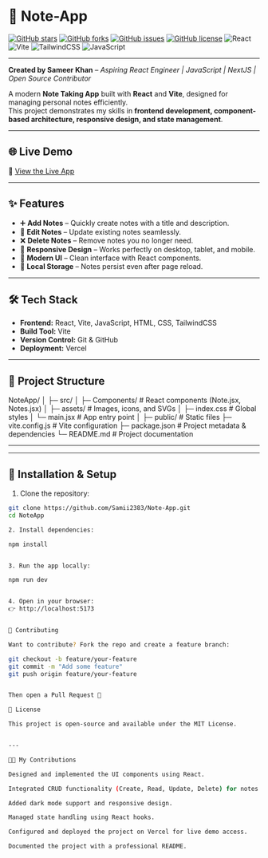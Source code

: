 # 📒 Note-App  

[![GitHub stars](https://img.shields.io/github/stars/Samii2383/Note-App?style=social)](https://github.com/Samii2383/Note-App/stargazers)
[![GitHub forks](https://img.shields.io/github/forks/Samii2383/Note-App?style=social)](https://github.com/Samii2383/Note-App/network/members)
[![GitHub issues](https://img.shields.io/github/issues/Samii2383/Note-App)](https://github.com/Samii2383/Note-App/issues)
[![GitHub license](https://img.shields.io/github/license/Samii2383/Note-App)](./LICENSE)
![React](https://img.shields.io/badge/React-20232A?style=for-the-badge&logo=react&logoColor=61DAFB)
![Vite](https://img.shields.io/badge/Vite-646CFF?style=for-the-badge&logo=vite&logoColor=FFD62E)
![TailwindCSS](https://img.shields.io/badge/TailwindCSS-38B2AC?style=for-the-badge&logo=tailwind-css&logoColor=white)
![JavaScript](https://img.shields.io/badge/JavaScript-F7DF1E?style=for-the-badge&logo=javascript&logoColor=black)

---

**Created by Sameer Khan** – *Aspiring React Engineer | JavaScript | NextJS | Open Source Contributor*  

A modern **Note Taking App** built with **React** and **Vite**, designed for managing personal notes efficiently.  
This project demonstrates my skills in **frontend development, component-based architecture, responsive design, and state management**.  

---

## 🌐 Live Demo  
🔗 [View the Live App](https://yes-bp8asb4ye-sameerkhan47149-8480s-projects.vercel.app)  

---

## ✨ Features
- ➕ **Add Notes** – Quickly create notes with a title and description.  
- 📝 **Edit Notes** – Update existing notes seamlessly.  
- ❌ **Delete Notes** – Remove notes you no longer need.  
- 📱 **Responsive Design** – Works perfectly on desktop, tablet, and mobile.  
- 🎨 **Modern UI** – Clean interface with React components.  
- 💾 **Local Storage** – Notes persist even after page reload.  

---

## 🛠 Tech Stack
- **Frontend:** React, Vite, JavaScript, HTML, CSS, TailwindCSS  
- **Build Tool:** Vite  
- **Version Control:** Git & GitHub  
- **Deployment:** Vercel  


---

## 📂 Project Structure
NoteApp/
│
├─ src/
│ ├─ Components/ # React components (Note.jsx, Notes.jsx)
│ ├─ assets/ # Images, icons, and SVGs
│ ├─ index.css # Global styles
│ └─ main.jsx # App entry point
│
├─ public/ # Static files
├─ vite.config.js # Vite configuration
├─ package.json # Project metadata & dependencies
└─ README.md # Project documentation

---


---

## 🚀 Installation & Setup

1. Clone the repository:
```bash
git clone https://github.com/Samii2383/Note-App.git
cd NoteApp

2. Install dependencies:

npm install


3. Run the app locally:

npm run dev


4. Open in your browser:
👉 http://localhost:5173


🤝 Contributing

Want to contribute? Fork the repo and create a feature branch:

git checkout -b feature/your-feature
git commit -m "Add some feature"
git push origin feature/your-feature


Then open a Pull Request 🚀

📜 License

This project is open-source and available under the MIT License.


---

👨‍💻 My Contributions

Designed and implemented the UI components using React.

Integrated CRUD functionality (Create, Read, Update, Delete) for notes.

Added dark mode support and responsive design.

Managed state handling using React hooks.

Configured and deployed the project on Vercel for live demo access.

Documented the project with a professional README.
